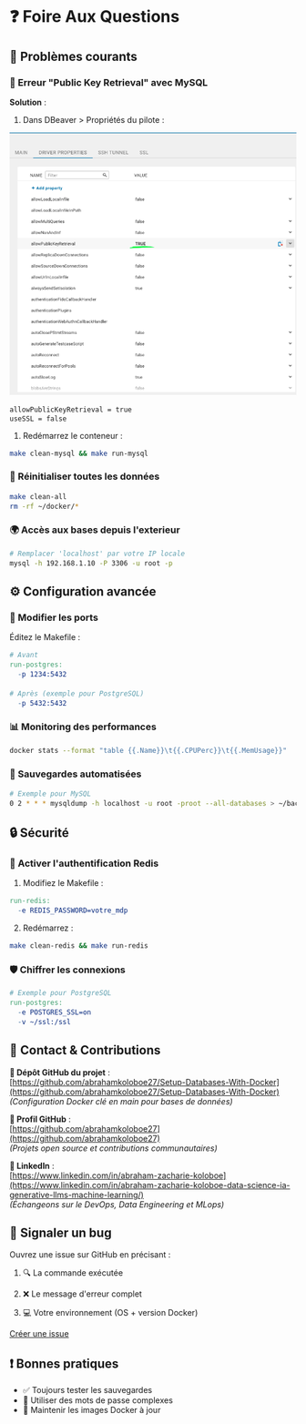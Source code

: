 # ❓ Foire Aux Questions

## 🔧 Problèmes courants

### 🔑 Erreur "Public Key Retrieval" avec MySQL
**Solution** :  
1. Dans DBeaver > Propriétés du pilote :
   
![DBeaver MySQL Properties](img/dbeaver-mysql.png)
```properties
allowPublicKeyRetrieval = true  
useSSL = false  
```
1. Redémarrez le conteneur :
```bash
make clean-mysql && make run-mysql
```

### 🔄 Réinitialiser toutes les données
```bash
make clean-all
rm -rf ~/docker/*
```

### 🌍 Accès aux bases depuis l'exterieur
```bash
# Remplacer 'localhost' par votre IP locale
mysql -h 192.168.1.10 -P 3306 -u root -p
```

## ⚙️ Configuration avancée

### 🔌 Modifier les ports
Éditez le Makefile :
```makefile
# Avant
run-postgres:
  -p 1234:5432

# Après (exemple pour PostgreSQL)
  -p 5432:5432
```

### 📊 Monitoring des performances
```bash
docker stats --format "table {{.Name}}\t{{.CPUPerc}}\t{{.MemUsage}}"
```

### 💾 Sauvegardes automatisées
```bash
# Exemple pour MySQL
0 2 * * * mysqldump -h localhost -u root -proot --all-databases > ~/backups/mysql_$(date +\%F).sql
```

## 🔒 Sécurité

### 🔐 Activer l'authentification Redis
1. Modifiez le Makefile :
```makefile
run-redis:
  -e REDIS_PASSWORD=votre_mdp
```
2. Redémarrez :
```bash
make clean-redis && make run-redis
```

### 🛡️ Chiffrer les connexions
```makefile
# Exemple pour PostgreSQL
run-postgres:
  -e POSTGRES_SSL=on
  -v ~/ssl:/ssl
```

## 🔗 Contact & Contributions

**🐙 Dépôt GitHub du projet** :  
[https://github.com/abrahamkoloboe27/Setup-Databases-With-Docker](https://github.com/abrahamkoloboe27/Setup-Databases-With-Docker)  
*(Configuration Docker clé en main pour bases de données)*

**👤 Profil GitHub** :  
[https://github.com/abrahamkoloboe27](https://github.com/abrahamkoloboe27)  
*(Projets open source et contributions communautaires)*

**💼 LinkedIn** :  
[https://www.linkedin.com/in/abraham-zacharie-koloboe](https://www.linkedin.com/in/abraham-zacharie-koloboe-data-science-ia-generative-llms-machine-learning/)  
*(Échangeons sur le DevOps, Data Engineering et MLops)*



## 🐛 Signaler un bug
Ouvrez une issue sur GitHub en précisant :


1. 🔍 La commande exécutée 
   
2. ❌ Le message d'erreur complet

3. 💻 Votre environnement (OS + version Docker)

[Créer une issue](https://github.com/abrahamkoloboe27/Setup-Databases-With-Docker/issues/new)



## ❗ Bonnes pratiques

- ✅ Toujours tester les sauvegardes  
- 🔐 Utiliser des mots de passe complexes  
- 🔄 Maintenir les images Docker à jour  